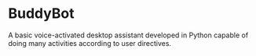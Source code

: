 # BuddyBot
A basic voice-activated desktop assistant developed in Python capable of doing many activities according to user directives.

